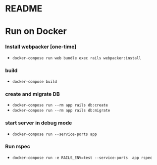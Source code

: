 # README


# Run on Docker

### Install webpacker [one-time]
  - `docker-compose run web bundle exec rails webpacker:install`

### build 
  - `docker-compose build`

### create and migrate DB
  - `docker-compose run --rm app rails db:create`
  - `docker-compose run --rm app rails db:migrate`

### start server in debug mode
  - `docker-compose run --service-ports app`

### Run rspec
- `docker-compose run -e RAILS_ENV=test --service-ports  app rspec`
